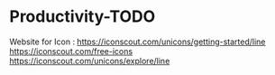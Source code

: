 # Productivity-TODO

Website for Icon :
https://iconscout.com/unicons/getting-started/line
https://iconscout.com/free-icons
https://iconscout.com/unicons/explore/line
